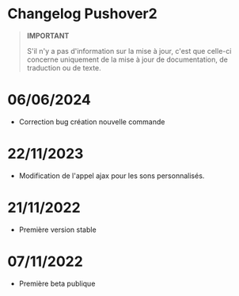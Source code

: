 # Changelog Pushover2

>**IMPORTANT**
>
>S'il n'y a pas d'information sur la mise à jour, c'est que celle-ci concerne uniquement de la mise à jour de documentation, de traduction ou de texte.

# 06/06/2024
- Correction bug création nouvelle commande

# 22/11/2023
- Modification de l'appel ajax pour les sons personnalisés.

# 21/11/2022
- Première version stable

# 07/11/2022
- Première beta publique